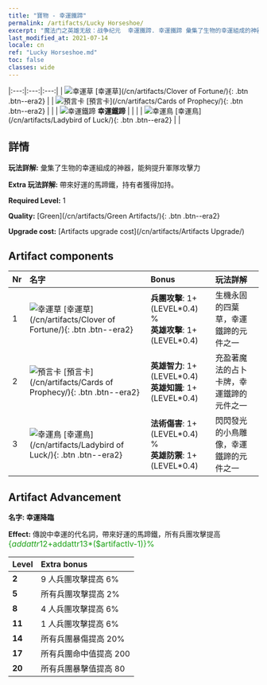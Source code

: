 ```yaml
---
title: "寶物 - 幸運鐵蹄"
permalink: /artifacts/Lucky Horseshoe/
excerpt: "魔法门之英雄无敌：战争纪元  幸運鐵蹄. 幸運鐵蹄 彙集了生物的幸運組成的神器，能夠提升軍隊攻擊力"
last_modified_at: 2021-07-14
locale: cn
ref: "Lucky Horseshoe.md"
toc: false
classes: wide
---
```


  |:---:|:---:|:---:| 
  | ![幸運草](/images/t/artifact_40121.png) [幸運草](/cn/artifacts/Clover of Fortune/){: .btn .btn--era2} |   | ![預言卡](/images/t/artifact_40122.png) [預言卡](/cn/artifacts/Cards of Prophecy/){: .btn .btn--era2} | 
  |   | ![幸運鐵蹄](/images/t/icon_artifact_12.png) **幸運鐵蹄** |  | 
  |   | ![幸運鳥](/images/t/artifact_40123.png) [幸運鳥](/cn/artifacts/Ladybird of Luck/){: .btn .btn--era2} |   | 


## 詳情

 **玩法詳解:** 彙集了生物的幸運組成的神器，能夠提升軍隊攻擊力

 **Extra 玩法詳解:** 帶來好運的馬蹄鐵，持有者獲得加持。

 **Required Level:** 1

 **Quality:** [Green](/cn/artifacts/Green Artifacts/){: .btn .btn--era2}

 **Upgrade cost:** [Artifacts upgrade cost](/cn/artifacts/Artifacts Upgrade/)



## Artifact components

  | Nr |    名字    |   Bonus | 玩法詳解 | 
  |:---|:-----------|:--------|:------------| 
  | 1 | ![幸運草](/images/t/artifact_40121.png) [幸運草](/cn/artifacts/Clover of Fortune/){: .btn .btn--era2} | **兵團攻擊**: 1+(LEVEL\*0.4) %<br/>**英雄攻擊**: 1+(LEVEL\*0.4) | 生機永固的四葉草，幸運鐵蹄的元件之一 | 
  | 2 | ![預言卡](/images/t/artifact_40122.png) [預言卡](/cn/artifacts/Cards of Prophecy/){: .btn .btn--era2} | **英雄智力**: 1+(LEVEL\*0.4)<br/>**英雄知識**: 1+(LEVEL\*0.4) | 充盈著魔法的占卜卡牌，幸運鐵蹄的元件之一 | 
  | 3 | ![幸運鳥](/images/t/artifact_40123.png) [幸運鳥](/cn/artifacts/Ladybird of Luck/){: .btn .btn--era2} | **法術傷害**: 1+(LEVEL\*0.4) %<br/>**英雄防禦**: 1+(LEVEL\*0.4) | 閃閃發光的小鳥雕像，幸運鐵蹄的元件之一 | 


## Artifact Advancement

 **名字: 幸運降臨**

 **Effect:** 傳說中幸運的代名詞，帶來好運的馬蹄鐵，所有兵團攻擊提高 <span style="color: #1ca216;font-size:16px">{$addattr12+$addattr13*($artifactlv-1)}%</span>

  |  Level  |    Extra bonus  | 
  |:--------|:----------------| 
  | **2** | 9 人兵團攻擊提高 6% | 
  | **5** | 所有兵團攻擊提高 2% | 
  | **8** | 4 人兵團攻擊提高 6% | 
  | **11** | 1 人兵團攻擊提高 6% | 
  | **14** | 所有兵團暴傷提高 20% | 
  | **17** | 所有兵團命中值提高 200 | 
  | **20** | 所有兵團暴擊值提高 80 | 
